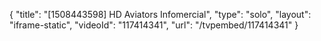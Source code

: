 {
    "title": "[1508443598] HD Aviators Infomercial",
    "type": "solo",
    "layout": "iframe-static",
    "videoId": "117414341",
    "url": "\/tvpembed\/117414341"
}